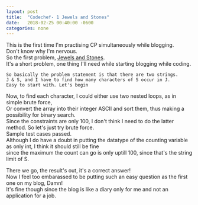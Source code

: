 ```yaml
---
layout: post
title:  "Codechef- 1 Jewels and Stones"
date:   2018-02-25 00:40:00 -0600
categories: none
---
```


This is the first time I'm practising CP simultaneously while blogging.  
Don't know why I'm nervous.  
So the first problem, [Jewels and Stones](https://www.codechef.com/problems/STONES).  
It's a short problem, one thing I'll need while starting blogging while coding.

    So basically the problem statement is that there are two strings.  
    J & S, and I have to find how many characters of S occur in J.
    Easy to start with. Let's begin  

Now, to find each character, I could either use two nested loops, as in simple brute force,  
Or convert the array into their integer ASCII and sort them, thus making a possibility for binary search.  
Since the constraints are only 100, I don't think I need to do the latter method. So let's just try brute force.  
Sample test cases passed.   
Although I do have a doubt in putting the datatype of the counting variable as only int, I think it should still be fine  
since the maximum the count can go is only uptill 100, since that's the string limit of S.

There we go, the result's out, it's a correct answer!  
Now I feel too embarassed to be putting such an easy question as the first one on my blog, Damn!  
It's fine though since the blog is like a diary only for me and not an application for a job.  
